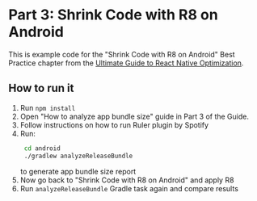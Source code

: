 # Part 3: Shrink Code with R8 on Android

This is example code for the "Shrink Code with R8 on Android" Best Practice chapter from the [Ultimate Guide to React Native Optimization](https://www.callstack.com/ebook/the-ultimate-guide-to-react-native-optimization).

## How to run it

1. Run `npm install`
1. Open "How to analyze app bundle size" guide in Part 3 of the Guide.
1. Follow instructions on how to run Ruler plugin by Spotify
1. Run:
   ```sh
    cd android
    ./gradlew analyzeReleaseBundle
   ```
   to generate app bundle size report
1. Now go back to "Shrink Code with R8 on Android" and apply R8
1. Run `analyzeReleaseBundle` Gradle task again and compare results

